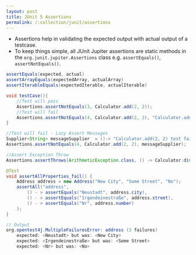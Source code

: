 ```yaml
---
layout: post
title: JUnit 5 Assertions
permalink: /:collection/junit/assertions
---
```



* Assertions help in validating the expected output with actual output of a testcase. 
* To keep things simple, all JUnit Jupiter assertions are static methods in the `org.junit.jupiter.Assertions` class e.g. `assertEquals()`, `assertNotEquals()`.

```java
assertEquals(expected, actual)
assertArrayEquals(expectedArray, actualArray)
assertIterableEquals(expectedIterable, actualIterable)
```
```java
void testCase(){
    //Test will pass
    Assertions.assertNotEquals(3, Calculator.add(2, 2));
    //Test will fail
    Assertions.assertNotEquals(4, Calculator.add(2, 2), "Calculator.add(2, 2) test failed"); 
}
```
```java   
//Test will fail - Lazy Assert Messages
Supplier<String> messageSupplier  = ()-> "Calculator.add(2, 2) test failed";
Assertions.assertNotEquals(4, Calculator.add(2, 2), messageSupplier);
```
```java
//Assert Exception Throw
Assertions.assertThrows(ArithmeticException.class, () -> Calculator.divide(2, 0), "Divide by zero should throw.");
```
```java
@Test
void assertAllProperties_fail() {
    Address address = new Address("New City", "Some Street", "No");
    assertAll("address", 
        () - > assertEquals("Neustadt", address.city),
        () - > assertEquals("Irgendeinestraße", address.street),
        () - > assertEquals("Nr", address.number)
    );
}

// Output
org.opentest4j.MultipleFailuresError: address (3 failures)
	expected: <Neustadt> but was: <New City>
	expected: <Irgendeinestraße> but was: <Some Street>
	expected: <Nr> but was: <No>
```
